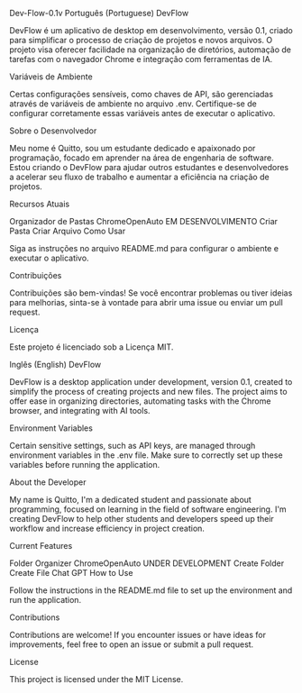 Dev-Flow-0.1v
Português (Portuguese)
DevFlow

DevFlow é um aplicativo de desktop em desenvolvimento, versão 0.1, criado para simplificar o processo de criação de projetos e novos arquivos. O projeto visa oferecer facilidade na organização de diretórios, automação de tarefas com o navegador Chrome e integração com ferramentas de IA.

Variáveis de Ambiente

Certas configurações sensíveis, como chaves de API, são gerenciadas através de variáveis de ambiente no arquivo .env. Certifique-se de configurar corretamente essas variáveis antes de executar o aplicativo.

Sobre o Desenvolvedor

Meu nome é Quitto, sou um estudante dedicado e apaixonado por programação, focado em aprender na área de engenharia de software. Estou criando o DevFlow para ajudar outros estudantes e desenvolvedores a acelerar seu fluxo de trabalho e aumentar a eficiência na criação de projetos.

Recursos Atuais

Organizador de Pastas
ChromeOpenAuto EM DESENVOLVIMENTO
Criar Pasta
Criar Arquivo
Como Usar

Siga as instruções no arquivo README.md para configurar o ambiente e executar o aplicativo.

Contribuições

Contribuições são bem-vindas! Se você encontrar problemas ou tiver ideias para melhorias, sinta-se à vontade para abrir uma issue ou enviar um pull request.

Licença

Este projeto é licenciado sob a Licença MIT.

Inglês (English)
DevFlow

DevFlow is a desktop application under development, version 0.1, created to simplify the process of creating projects and new files. The project aims to offer ease in organizing directories, automating tasks with the Chrome browser, and integrating with AI tools.

Environment Variables

Certain sensitive settings, such as API keys, are managed through environment variables in the .env file. Make sure to correctly set up these variables before running the application.

About the Developer

My name is Quitto, I'm a dedicated student and passionate about programming, focused on learning in the field of software engineering. I'm creating DevFlow to help other students and developers speed up their workflow and increase efficiency in project creation.

Current Features

Folder Organizer
ChromeOpenAuto UNDER DEVELOPMENT
Create Folder
Create File
Chat GPT
How to Use

Follow the instructions in the README.md file to set up the environment and run the application.

Contributions

Contributions are welcome! If you encounter issues or have ideas for improvements, feel free to open an issue or submit a pull request.

License

This project is licensed under the MIT License.
